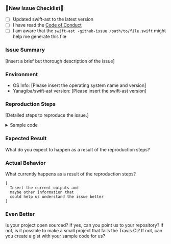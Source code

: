 ### 🚨New Issue Checklist🚨

- [ ] Updated swift-ast to the latest version
- [ ] I have read the [Code of Conduct](http://contributor-covenant.org/version/1/4/)
- [ ] I am aware that the `swift-ast -github-issue /path/to/file.swift` might help me generate this file

### Issue Summary
[Insert a brief but thorough description of the issue]

### Environment
- OS Info: [Please insert the operating system name and version]
- Yanagiba/swift-ast version: [Please insert the swift-ast version]

### Reproduction Steps
[Detailed steps to reproduce the issue.]

<details>
<summary>Sample code</summary>

```
[Insert sample source code here]
```

Command to run `swift-ast` with the code above:
`swift-ast sample.swift`
</details>

### Expected Result
What do you expect to happen as a result of the reproduction steps?

### Actual Behavior
What currently happens as a result of the reproduction steps?

```
[
  Insert the current outputs and
  maybe other information that
  could help us understand the issue better
]
```

### Even Better
Is your project open sourced? If yes, can you point us to your repository?
If not, is it possible to make a small project that fails the Travis CI?
If not, can you create a gist with your sample code for us?
